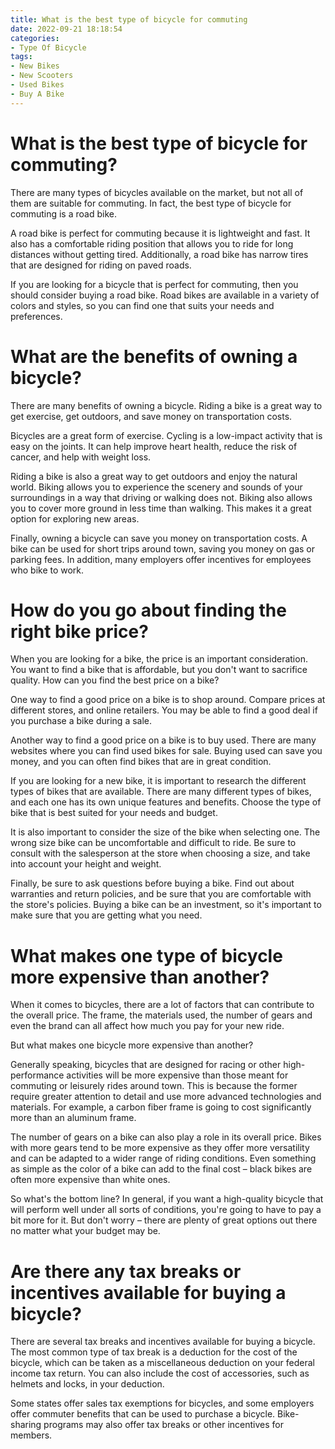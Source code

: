 ```yaml
---
title: What is the best type of bicycle for commuting
date: 2022-09-21 18:18:54
categories:
- Type Of Bicycle
tags:
- New Bikes
- New Scooters
- Used Bikes
- Buy A Bike
---
```



# What is the best type of bicycle for commuting?

There are many types of bicycles available on the market, but not all of them are suitable for commuting. In fact, the best type of bicycle for commuting is a road bike.

A road bike is perfect for commuting because it is lightweight and fast. It also has a comfortable riding position that allows you to ride for long distances without getting tired. Additionally, a road bike has narrow tires that are designed for riding on paved roads.

If you are looking for a bicycle that is perfect for commuting, then you should consider buying a road bike. Road bikes are available in a variety of colors and styles, so you can find one that suits your needs and preferences.

# What are the benefits of owning a bicycle?

There are many benefits of owning a bicycle. Riding a bike is a great way to get exercise, get outdoors, and save money on transportation costs.

Bicycles are a great form of exercise. Cycling is a low-impact activity that is easy on the joints. It can help improve heart health, reduce the risk of cancer, and help with weight loss.

Riding a bike is also a great way to get outdoors and enjoy the natural world. Biking allows you to experience the scenery and sounds of your surroundings in a way that driving or walking does not. Biking also allows you to cover more ground in less time than walking. This makes it a great option for exploring new areas.

Finally, owning a bicycle can save you money on transportation costs. A bike can be used for short trips around town, saving you money on gas or parking fees. In addition, many employers offer incentives for employees who bike to work.

# How do you go about finding the right bike price?

When you are looking for a bike, the price is an important consideration. You want to find a bike that is affordable, but you don't want to sacrifice quality. How can you find the best price on a bike?

One way to find a good price on a bike is to shop around. Compare prices at different stores, and online retailers. You may be able to find a good deal if you purchase a bike during a sale.

Another way to find a good price on a bike is to buy used. There are many websites where you can find used bikes for sale. Buying used can save you money, and you can often find bikes that are in great condition.

If you are looking for a new bike, it is important to research the different types of bikes that are available. There are many different types of bikes, and each one has its own unique features and benefits. Choose the type of bike that is best suited for your needs and budget.

It is also important to consider the size of the bike when selecting one. The wrong size bike can be uncomfortable and difficult to ride. Be sure to consult with the salesperson at the store when choosing a size, and take into account your height and weight.

Finally, be sure to ask questions before buying a bike. Find out about warranties and return policies, and be sure that you are comfortable with the store's policies. Buying a bike can be an investment, so it's important to make sure that you are getting what you need.

# What makes one type of bicycle more expensive than another?

When it comes to bicycles, there are a lot of factors that can contribute to the overall price. The frame, the materials used, the number of gears and even the brand can all affect how much you pay for your new ride.

But what makes one bicycle more expensive than another?

Generally speaking, bicycles that are designed for racing or other high-performance activities will be more expensive than those meant for commuting or leisurely rides around town. This is because the former require greater attention to detail and use more advanced technologies and materials. For example, a carbon fiber frame is going to cost significantly more than an aluminum frame.

The number of gears on a bike can also play a role in its overall price. Bikes with more gears tend to be more expensive as they offer more versatility and can be adapted to a wider range of riding conditions. Even something as simple as the color of a bike can add to the final cost – black bikes are often more expensive than white ones.

So what's the bottom line? In general, if you want a high-quality bicycle that will perform well under all sorts of conditions, you're going to have to pay a bit more for it. But don't worry – there are plenty of great options out there no matter what your budget may be.

# Are there any tax breaks or incentives available for buying a bicycle?

There are several tax breaks and incentives available for buying a bicycle. The most common type of tax break is a deduction for the cost of the bicycle, which can be taken as a miscellaneous deduction on your federal income tax return. You can also include the cost of accessories, such as helmets and locks, in your deduction.

Some states offer sales tax exemptions for bicycles, and some employers offer commuter benefits that can be used to purchase a bicycle. Bike-sharing programs may also offer tax breaks or other incentives for members.
